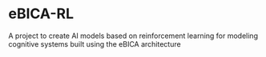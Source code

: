 # eBICA-RL
A project to create AI models based on reinforcement learning for modeling cognitive systems built using the eBICA architecture
